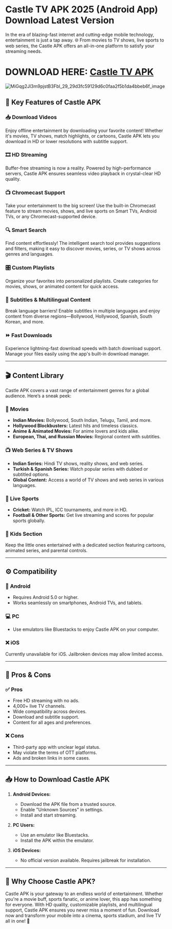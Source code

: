 # Castle TV APK 2025 (Android App) Download Latest Version

In the era of blazing-fast internet and cutting-edge mobile technology, entertainment is just a tap away. 🌐 From movies to TV shows, live sports to web series, the Castle APK offers an all-in-one platform to satisfy your streaming needs.

# DOWNLOAD HERE: [Castle TV APK](https://modmeme.com/)

![MiGqg2Jl3m9pjstB3Fbl_29_29d3fc59129d6c0faa2f5b1da4bbeb6f_image](https://github.com/user-attachments/assets/352adbe4-5258-4c23-a685-73d12e3a310f)

## 🌟 **Key Features of Castle APK**

### 📥 **Download Videos**
Enjoy offline entertainment by downloading your favorite content! Whether it's movies, TV shows, match highlights, or cartoons, Castle APK lets you download in HD or lower resolutions with subtitle support.

### 🎞️ **HD Streaming**
Buffer-free streaming is now a reality. Powered by high-performance servers, Castle APK ensures seamless video playback in crystal-clear HD quality.

### 📺 **Chromecast Support**
Take your entertainment to the big screen! Use the built-in Chromecast feature to stream movies, shows, and live sports on Smart TVs, Android TVs, or any Chromecast-supported device.

### 🔍 **Smart Search**
Find content effortlessly! The intelligent search tool provides suggestions and filters, making it easy to discover movies, series, or TV shows across genres and languages.

### 🎛️ **Custom Playlists**
Organize your favorites into personalized playlists. Create categories for movies, shows, or animated content for quick access.

### 📝 **Subtitles & Multilingual Content**
Break language barriers! Enable subtitles in multiple languages and enjoy content from diverse regions—Bollywood, Hollywood, Spanish, South Korean, and more.

### ⏩ **Fast Downloads**
Experience lightning-fast download speeds with batch download support. Manage your files easily using the app's built-in download manager.

---

## 🎬 **Content Library**

Castle APK covers a vast range of entertainment genres for a global audience. Here’s a sneak peek:

### 🍿 **Movies**
- **Indian Movies:** Bollywood, South Indian, Telugu, Tamil, and more.
- **Hollywood Blockbusters:** Latest hits and timeless classics.
- **Anime & Animated Movies:** For anime lovers and kids alike.
- **European, Thai, and Russian Movies:** Regional content with subtitles.

### 📺 **Web Series & TV Shows**
- **Indian Series:** Hindi TV shows, reality shows, and web series.
- **Turkish & Spanish Series:** Watch popular series with dubbed or subtitled options.
- **Global Content:** Access a world of TV shows and web series in various languages.

### 🏏 **Live Sports**
- **Cricket:** Watch IPL, ICC tournaments, and more in HD.
- **Football & Other Sports:** Get live streaming and scores for popular sports globally.

### 🎨 **Kids Section**
Keep the little ones entertained with a dedicated section featuring cartoons, animated series, and parental controls.

---

## ⚙️ **Compatibility**

### 📱 **Android**
- Requires Android 5.0 or higher.
- Works seamlessly on smartphones, Android TVs, and tablets.

### 💻 **PC**
- Use emulators like Bluestacks to enjoy Castle APK on your computer.

### ❌ **iOS**
Currently unavailable for iOS. Jailbroken devices may allow limited access.

---

## 📌 **Pros & Cons**

### ✅ **Pros**
- Free HD streaming with no ads.
- 4,000+ live TV channels.
- Wide compatibility across devices.
- Download and subtitle support.
- Content for all ages and preferences.

### ❌ **Cons**
- Third-party app with unclear legal status.
- May violate the terms of OTT platforms.
- Ads and broken links in some cases.

---

## 📥 **How to Download Castle APK**

1. **Android Devices:**
   - Download the APK file from a trusted source.
   - Enable "Unknown Sources" in settings.
   - Install and start streaming.

2. **PC Users:**
   - Use an emulator like Bluestacks.
   - Install the APK within the emulator.

3. **iOS Devices:**
   - No official version available. Requires jailbreak for installation.

---

## 🎉 **Why Choose Castle APK?**

Castle APK is your gateway to an endless world of entertainment. Whether you're a movie buff, sports fanatic, or anime lover, this app has something for everyone. With HD quality, customizable playlists, and multilingual support, Castle APK ensures you never miss a moment of fun. Download now and transform your mobile into a cinema, sports stadium, and live TV all in one! 🎊

